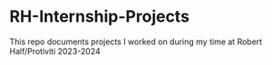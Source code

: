 # RH-Internship-Projects
This repo documents projects I worked on during my time at Robert Half/Protiviti 2023-2024
